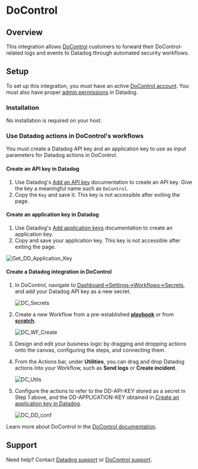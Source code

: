 # DoControl

## Overview

This integration allows [DoControl][9] customers to forward their DoControl-related logs and events to Datadog through automated security workflows.

## Setup

To set up this integration, you must have an active [DoControl account][10]. You must also have proper [admin permissions][11] in Datadog.

### Installation

No installation is required on your host.

### Use Datadog actions in DoControl's workflows

You must create a Datadog API key and an application key to use as input parameters for Datadog actions in DoControl.

#### Create an API key in Datadog

1. Use Datadog's [Add an API key][2] documentation to create an API key. Give the key a meaningful name such as `DoControl`.
2. Copy the `Key` and save it. This key is not accessible after exiting the page.


#### Create an application key in Datadog

1. Use Datadog's [Add application keys][3] documentation to create an application key. 
2. Copy and save your application key. This key is not accessible after exiting the page.

![Get_DD_Application_Key](https://raw.githubusercontent.com/DataDog/integrations-extras/master/docontrol/images/Get_DD_Application_Key.png)


#### Create a Datadog integration in DoControl

1. In DoControl, navigate to [Dashboard->Settings->Workflows->Secrets][4], and add your Datadog API key as a new secret.
   
   ![DC_Secrets](https://raw.githubusercontent.com/DataDog/integrations-extras/master/docontrol/images/DC_Secrets.png)

2. Create a new Workflow from a pre-established [**playbook**][5] or from [**scratch**][6].
   
   ![DC_WF_Create](https://raw.githubusercontent.com/DataDog/integrations-extras/master/docontrol/images/DC_WF_Create.png)

3. Design and edit your business logic by dragging and dropping actions onto the canvas, configuring the steps, and connecting them.

4. From the Actions bar, under **Utilities**, you can drag and drop Datadog actions into your Workflow, such as **Send logs** or **Create incident**.

   ![DC_Utils](https://raw.githubusercontent.com/DataDog/integrations-extras/master/docontrol/images/DC_Utils.png)
   
5. Configure the actions to refer to the DD-API-KEY stored as a secret in Step 1 above, and the DD-APPLICATION-KEY obtained in [Create an application key in Datadog](#create-an-application-key-in-datadog). 

   ![DC_DD_conf](https://raw.githubusercontent.com/DataDog/integrations-extras/master/docontrol/images/DC_DD_conf.png)

Learn more about DoControl in the [DoControl documentation][7].


   

## Support

Need help? Contact [Datadog support][1] or [DoControl support][8].


[1]: https://docs.datadoghq.com/help/
[2]: https://docs.datadoghq.com/account_management/api-app-keys/#add-an-api-key-or-client-token
[3]: https://docs.datadoghq.com/account_management/api-app-keys/#add-application-keys
[4]: https://app.docontrol.io/settings/workflows?tab=Secrets
[5]: https://app.docontrol.io/workflowV2/playbooks?filter=by_use_case&use_case=all
[6]: https://app.docontrol.io/workflowV2/workflow/new/workflow-editor
[7]: https://docs.docontrol.io/docontrol-user-guide/the-docontrol-console/workflows-beta/designing-and-editing-workflows/defining-workflow-and-action-settings#action-categories
[8]: mailto:support@docontrol.io
[9]: https://www.docontrol.io/
[10]: https://www.docontrol.io/demo
[11]: https://docs.datadoghq.com/account_management/rbac/permissions/
